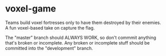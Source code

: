 # voxel-game
Teams build voxel fortresses only to have them destroyed by their enemies. A fun voxel-based take on capture the flag.

The "master" branch should ALWAYS WORK, so don't commmit anything that's broken or incomplete.
Any broken or incomplete stuff should be committed into the "development" branch.